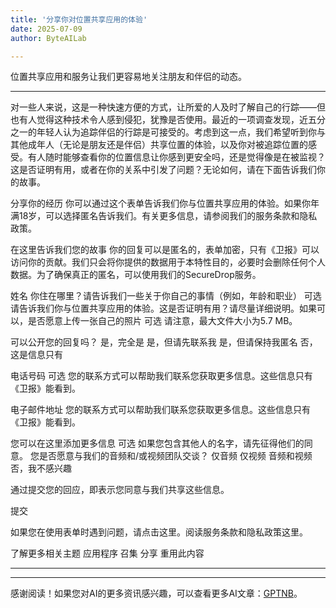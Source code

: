```yaml
---
title: '分享你对位置共享应用的体验'
date: 2025-07-09
author: ByteAILab

---
```


位置共享应用和服务让我们更容易地关注朋友和伴侣的动态。

---
对一些人来说，这是一种快速方便的方式，让所爱的人及时了解自己的行踪——但也有人觉得这种技术令人感到侵犯，犹豫是否使用。最近的一项调查发现，近五分之一的年轻人认为追踪伴侣的行踪是可接受的。考虑到这一点，我们希望听到你与其他成年人（无论是朋友还是伴侣）共享位置的体验，以及你对被追踪位置的感受。有人随时能够查看你的位置信息让你感到更安全吗，还是觉得像是在被监视？这是否证明有用，或者在你的关系中引发了问题？无论如何，请在下面告诉我们你的故事。

分享你的经历
你可以通过这个表单告诉我们你与位置共享应用的体验。如果你年满18岁，可以选择匿名告诉我们。有关更多信息，请参阅我们的服务条款和隐私政策。

在这里告诉我们您的故事
你的回复可以是匿名的，表单加密，只有《卫报》可以访问你的贡献。我们只会将你提供的数据用于本特性目的，必要时会删除任何个人数据。为了确保真正的匿名，可以使用我们的SecureDrop服务。

姓名
你住在哪里？请告诉我们一些关于你自己的事情（例如，年龄和职业） 可选
请告诉我们你与位置共享应用的体验。这是否证明有用？请尽量详细说明。如果可以，是否愿意上传一张自己的照片 可选
请注意，最大文件大小为5.7 MB。

可以公开您的回复吗？ 是，完全是 是，但请先联系我 是，但请保持我匿名 否，这是信息只有

电话号码 可选
您的联系方式可以帮助我们联系您获取更多信息。这些信息只有《卫报》能看到。

电子邮件地址
您的联系方式可以帮助我们联系您获取更多信息。这些信息只有《卫报》能看到。

您可以在这里添加更多信息 可选
如果您包含其他人的名字，请先征得他们的同意。
您是否愿意与我们的音频和/或视频团队交谈？ 仅音频 仅视频 音频和视频 否，我不感兴趣

通过提交您的回应，即表示您同意与我们共享这些信息。

提交

如果您在使用表单时遇到问题，请点击这里。阅读服务条款和隐私政策这里。

了解更多相关主题
应用程序
召集
分享
重用此内容

---
---
感谢阅读！如果您对AI的更多资讯感兴趣，可以查看更多AI文章：[GPTNB](https://gptnb.com)。